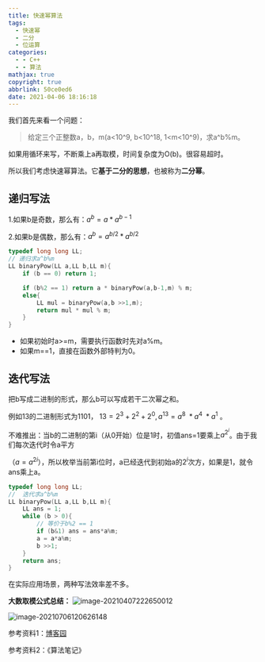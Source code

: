 ```yaml
---
title: 快速幂算法
tags:
  - 快速幂
  - 二分
  - 位运算
categories:
  - - C++
  - - 算法
mathjax: true
copyright: true
abbrlink: 50ce0ed6
date: 2021-04-06 18:16:18
---
```


我们首先来看一个问题：

> 给定三个正整数a，b，m(a<10^9, b<10^18, 1<m<10^9)，求a^b%m。

<!--more-->

如果用循环来写，不断乘上a再取模，时间复杂度为O(b)。很容易超时。

所以我们考虑快速幂算法。它**基于二分的思想**，也被称为**二分幂**。

## 递归写法

1.如果b是奇数，那么有：$a^b = a*a^{b-1}$

2.如果b是偶数，那么有：$a^b = a^{b/2}*a^{b/2}$

```C++
typedef long long LL;
// 递归求a^b%m
LL binaryPow(LL a,LL b,LL m){
    if (b == 0) return 1;

    if (b%2 == 1) return a * binaryPow(a,b-1,m) % m;
    else{
        LL mul = binaryPow(a,b >>1,m);
        return mul * mul % m;
    }
}
```

- 如果初始时a>=m，需要执行函数时先对a%m。
- 如果m==1，直接在函数外部特判为0。

## 迭代写法

把b写成二进制的形式，那么b可以写成若干二次幂之和。

例如13的二进制形式为1101， $13=2^3+2^2+2^0,a^{13}=a^8\ *a^4\ *a^1$ 。

不难推出：当b的二进制的第i（从0开始）位是1时，初值ans=1要乘上$a^{2{^i}}$。由于我们每次迭代时令a平方

（$a=a^{2i}$），所以枚举当前第i位时，a已经迭代到初始a的$2^i$次方，如果是1，就令ans乘上a。

```C++
typedef long long LL;
//  迭代求a^b%m
LL binaryPow(LL a,LL b,LL m){
    LL ans = 1;
    while (b > 0){
        // 等价于b%2 == 1
        if (b&1) ans = ans*a%m;
        a = a*a%m;
        b >>1;
    }
    return ans;
}
```

在实际应用场景，两种写法效率差不多。

**大数取模公式总结：**
![image-20210407222650012](https://gitee.com/grant1499/blog-pic/raw/master/img/202110231849206.png)

![image-20210706120626148](https://gitee.com/grant1499/blog-pic/raw/master/img/202110231849245.png)

参考资料1：[博客园](https://www.cnblogs.com/llsq/p/5810262.html)

参考资料2：《算法笔记》